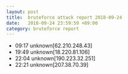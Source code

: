 ```yaml
---
layout: post
title:  bruteforce attack report 2018-09-24
date:   2018-09-24 23:59:59 +09:00
category: bruteforce report
---
```


* 09:17 unknown[62.210.248.43]
* 19:49 unknown[18.220.81.106]
* 22:04 unknown[190.223.32.251]
* 22:21 unknown[207.38.70.39]
